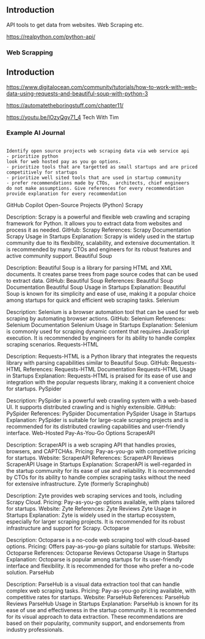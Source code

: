 ## Introduction

API tools to get data from websites. Web Scraping etc.

<https://realpython.com/python-api/>

### Web Scrapping

## Introduction

<https://www.digitalocean.com/community/tutorials/how-to-work-with-web-data-using-requests-and-beautiful-soup-with-python-3>

<https://automatetheboringstuff.com/chapter11/>

<https://youtu.be/lOzyQgv71_4> Tech With Tim

### Example AI Journal

<code>
Identify open source projects web scraping data via web service api
- prioritize python
look for web hosted pay as you go options.
- prioritize tools that are targetted as small startups and are priced competitively for startups
- prioritize well sited tools that are used in startup community
- prefer recommendations made by CTOs,  architects, chief engineers
do not make assumptions. Give references for every recommendation
provide explanation for every recommendation
</code>

GitHub Copilot
Open-Source Projects (Python)
Scrapy

Description: Scrapy is a powerful and flexible web crawling and scraping framework for Python. It allows you to extract data from websites and process it as needed.
GitHub: Scrapy
References:
Scrapy Documentation
Scrapy Usage in Startups
Explanation: Scrapy is widely used in the startup community due to its flexibility, scalability, and extensive documentation. It is recommended by many CTOs and engineers for its robust features and active community support.
Beautiful Soup

Description: Beautiful Soup is a library for parsing HTML and XML documents. It creates parse trees from page source codes that can be used to extract data.
GitHub: Beautiful Soup
References:
Beautiful Soup Documentation
Beautiful Soup Usage in Startups
Explanation: Beautiful Soup is known for its simplicity and ease of use, making it a popular choice among startups for quick and efficient web scraping tasks.
Selenium

Description: Selenium is a browser automation tool that can be used for web scraping by automating browser actions.
GitHub: Selenium
References:
Selenium Documentation
Selenium Usage in Startups
Explanation: Selenium is commonly used for scraping dynamic content that requires JavaScript execution. It is recommended by engineers for its ability to handle complex scraping scenarios.
Requests-HTML

Description: Requests-HTML is a Python library that integrates the requests library with parsing capabilities similar to Beautiful Soup.
GitHub: Requests-HTML
References:
Requests-HTML Documentation
Requests-HTML Usage in Startups
Explanation: Requests-HTML is praised for its ease of use and integration with the popular requests library, making it a convenient choice for startups.
PySpider

Description: PySpider is a powerful web crawling system with a web-based UI. It supports distributed crawling and is highly extensible.
GitHub: PySpider
References:
PySpider Documentation
PySpider Usage in Startups
Explanation: PySpider is suitable for large-scale scraping projects and is recommended for its distributed crawling capabilities and user-friendly interface.
Web-Hosted Pay-As-You-Go Options
ScraperAPI

Description: ScraperAPI is a web scraping API that handles proxies, browsers, and CAPTCHAs.
Pricing: Pay-as-you-go with competitive pricing for startups.
Website: ScraperAPI
References:
ScraperAPI Reviews
ScraperAPI Usage in Startups
Explanation: ScraperAPI is well-regarded in the startup community for its ease of use and reliability. It is recommended by CTOs for its ability to handle complex scraping tasks without the need for extensive infrastructure.
Zyte (formerly Scrapinghub)

Description: Zyte provides web scraping services and tools, including Scrapy Cloud.
Pricing: Pay-as-you-go options available, with plans tailored for startups.
Website: Zyte
References:
Zyte Reviews
Zyte Usage in Startups
Explanation: Zyte is widely used in the startup ecosystem, especially for larger scraping projects. It is recommended for its robust infrastructure and support for Scrapy.
Octoparse

Description: Octoparse is a no-code web scraping tool with cloud-based options.
Pricing: Offers pay-as-you-go plans suitable for startups.
Website: Octoparse
References:
Octoparse Reviews
Octoparse Usage in Startups
Explanation: Octoparse is popular among startups for its user-friendly interface and flexibility. It is recommended for those who prefer a no-code solution.
ParseHub

Description: ParseHub is a visual data extraction tool that can handle complex web scraping tasks.
Pricing: Pay-as-you-go pricing available, with competitive rates for startups.
Website: ParseHub
References:
ParseHub Reviews
ParseHub Usage in Startups
Explanation: ParseHub is known for its ease of use and effectiveness in the startup community. It is recommended for its visual approach to data extraction.
These recommendations are based on their popularity, community support, and endorsements from industry professionals.
